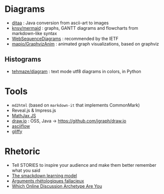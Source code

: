 # Diagrams

- [ditaa](http://ditaa.sourceforge.net/) : Java conversion from ascii-art to images
- [knsv/mermaid](https://github.com/knsv/mermaid) : graphs, GANTT diagrams and flowcharts from markdown-like syntax
- [WebSequenceDiagrams](https://www.websequencediagrams.com/embedding.html) : recommended by the IETF
- [mapio/GraphvizAnim](https://github.com/mapio/GraphvizAnim) : animated graph visualizations, based on graphviz

## Histograms

- [tehmaze/diagram](https://github.com/tehmaze/diagram) : text mode utf8 diagrams in colors, in Python


# Tools

- `md2html` (based on `markdown-it` that implements CommonMark)
- Reveal.js & Impress.js
- [MathJax JS](https://www.mathjax.org/)
- [draw.io](https://www.draw.io/) : OSS, Java -> https://github.com/jgraph/draw.io
- [asciiflow](http://asciiflow.com/#Draw)
- [gliffy](https://www.gliffy.com/examples/)


# Rhetoric
- Tell STORIES to inspire your audience and make them better remember what you said
- [The smackdown learning model](http://blog.codinghorror.com/in-defense-of-the-smackdown-learning-model/)
- [Arguments rhétologiques fallacieux](http://www.informationisbeautiful.net/visualizations/rhetological-fallacies/arguments-rhetologiques-fallacieux/)
- [Which Online Discussion Archetype Are You](http://blog.codinghorror.com/which-online-discussion-archetype-are-you/)

